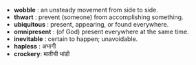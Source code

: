 - **wobble** : an unsteady movement from side to side.
- **thwart** : prevent (someone) from accomplishing something.
- **ubiquitous** : present, appearing, or found everywhere.
- **omnipresent** : (of God) present everywhere at the same time.
- **inevitable** : certain to happen; unavoidable.
- **hapless** : अभागी
- **crockery**: मातीची भांडी
